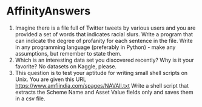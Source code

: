 # AffinityAnswers

1. Imagine there is a file full of Twitter tweets by various users and you are provided a set of words that indicates racial slurs. Write a program that can indicate the degree of profanity for each sentence in the file. Write in any programming language (preferably in Python) - make any assumptions, but remember to state them.
2. Which is an interesting data set you discovered recently? Why is it your favorite? No datasets on Kaggle, please.
3. This question is to test your aptitude for writing small shell scripts on Unix. You are given this URL https://www.amfiindia.com/spages/NAVAll.txt
Write a shell script that extracts the Scheme Name and Asset Value fields only and saves them in a csv file.
